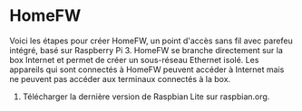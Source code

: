 # HomeFW

Voici les étapes pour créer HomeFW, un point d'accès sans fil avec parefeu intégré, basé sur Raspberry Pi 3. HomeFW se branche directement sur la box Internet et permet de créer un sous-réseau Ethernet isolé. Les appareils qui sont connectés à HomeFW peuvent accéder à Internet mais ne peuvent pas accéder aux terminaux connectés à la box. 
1) Télécharger la dernière version de Raspbian Lite sur raspbian.org.  
